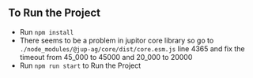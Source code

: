 ## To Run the Project

- Run `npm install`
- There seems to be a problem in jupitor core library so go to `./node_modules/@jup-ag/core/dist/core.esm.js` line 4365 and fix the timeout from 45_000 to 45000 and 20_000 to 20000
- Run `npm run start` to Run the Project
